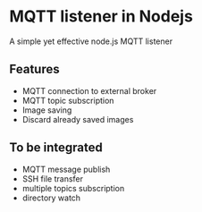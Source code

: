 # MQTT listener in Nodejs
A simple yet effective node.js MQTT listener

## Features
- MQTT connection to external broker
- MQTT topic subscription
- Image saving
- Discard already saved images

## To be integrated
- MQTT message publish
- SSH file transfer
- multiple topics subscription
- directory watch 

